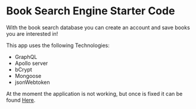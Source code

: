 # Book Search Engine Starter Code

With the book search database you can create an account and save books you are interested in!

This app uses the following Technologies:
* GraphQL
* Apollo server
* bCrypt
* Mongoose
* jsonWebtoken

At the moment the application is not working, but once is fixed it can be found [Here](https://link-url-here.org).
